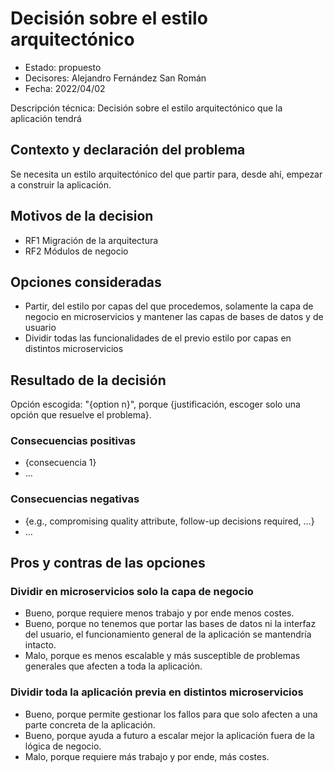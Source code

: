 # Decisión sobre el estilo arquitectónico

* Estado: propuesto
* Decisores: Alejandro Fernández San Román
* Fecha: 2022/04/02

Descripción técnica: Decisión sobre el estilo arquitectónico que la aplicación tendrá

## Contexto y declaración del problema

Se necesita un estilo arquitectónico del que partir para, desde ahí, empezar a construir la aplicación.

## Motivos de la decision 

* RF1 Migración de la arquitectura
* RF2 Módulos de negocio

## Opciones consideradas

* Partir, del estilo por capas del que procedemos, solamente la capa de negocio en microservicios y mantener las capas de bases de datos y de usuario
* Dividir todas las funcionalidades de el previo estilo por capas en distintos microservicios

## Resultado de la decisión

Opción escogida: "{option n}", porque {justificación, escoger solo una opción que resuelve el problema}.

### Consecuencias positivas <!-- opcional -->

* {consecuencia 1}
* …

### Consecuencias negativas <!-- opcional -->

* {e.g., compromising quality attribute, follow-up decisions required, …}
* …

## Pros y contras de las opciones

### Dividir en microservicios solo la capa de negocio

* Bueno, porque requiere menos trabajo y por ende menos costes.
* Bueno, porque no tenemos que portar las bases de datos ni la interfaz del usuario, el funcionamiento general de la aplicación se mantendría intacto.
* Malo, porque es menos escalable y más susceptible de problemas generales que afecten a toda la aplicación.

### Dividir toda la aplicación previa en distintos microservicios


* Bueno, porque permite gestionar los fallos para que solo afecten a una parte concreta de la aplicación.
* Bueno, porque ayuda a futuro a escalar mejor la aplicación fuera de la lógica de negocio.
* Malo, porque requiere más trabajo y por ende, más costes.








